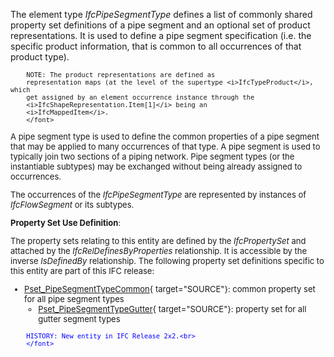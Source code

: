 The element type _IfcPipeSegmentType_ defines a list of commonly shared property set definitions of a pipe segment and an optional set of product representations. It is used to define a pipe segment specification (i.e. the specific product information, that is common to all occurrences of that product type).

> <font size="-1">
		NOTE: The product representations are defined as
		representation maps (at the level of the supertype <i>IfcTypeProduct</i>, which
		get assigned by an element occurrence instance through the
		<i>IfcShapeRepresentation.Item[1]</i> being an
		<i>IfcMappedItem</i>.
    	</font>

A pipe segment type is used to define the common properties of a pipe segment that may be applied to many occurrences of that type. A pipe segment is used to typically join two sections of a piping network. Pipe segment types (or the instantiable subtypes) may be exchanged without being already assigned to occurrences.

The occurrences of the _IfcPipeSegmentType_ are represented by instances of _IfcFlowSegment_ or its subtypes.

****Property Set Use Definition****:

The property sets relating to this entity are defined by the _IfcPropertySet_ and attached by the _IfcRelDefinesByProperties_ relationship. It is accessible by the inverse _IsDefinedBy_ relationship. The following property set definitions specific to this entity are part of this IFC release:

* [Pset_PipeSegmentTypeCommon](../../psd/IfcHvacDomain/Pset_PipeSegmentTypeCommon.xml){ target="SOURCE"}: common property set for all pipe segment types 
    * [Pset_PipeSegmentTypeGutter](../../psd/IfcHvacDomain/Pset_PipeSegmentTypeGutter.xml){ target="SOURCE"}: property set for all gutter segment types 


> <font color="#0000ff" size="-1">
    	HISTORY: New entity in IFC Release 2x2.<br>
    	</font>